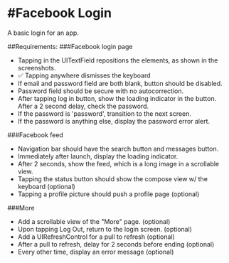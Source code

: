 #Facebook Login
=============

A basic login for an app.

##Requirements:
###Facebook login page
- Tapping in the UITextField repositions the elements, as shown in the screenshots.
- ✅ Tapping anywhere dismisses the keyboard
- If email and password field are both blank, button should be disabled.
- Password field should be secure with no autocorrection.
- After tapping log in button, show the loading indicator in the button. After a 2 second delay, check the password.
- If the password is 'password', transition to the next screen.
- If the password is anything else, display the password error alert.

###Facebook feed
- Navigation bar should have the search button and messages button.
- Immediately after launch, display the loading indicator.
- After 2 seconds, show the feed, which is a long image in a scrollable view.
- Tapping the status button should show the compose view w/ the keyboard (optional)
- Tapping a profile picture should push a profile page (optional)

###More
- Add a scrollable view of the "More" page. (optional)
- Upon tapping Log Out, return to the login screen. (optional)
- Add a UIRefreshControl for a pull to refresh (optional)
- After a pull to refresh, delay for 2 seconds before ending (optional)
- Every other time, display an error message (optional)
